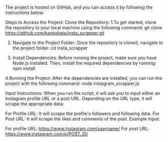  The project is hosted on GitHub, and you can access it by following the instructions below.

Steps to Access the Project:
Clone the Repository:
1.To get started, clone the repository to your local machine using the following command:
     git clone https://github.com/kankshata/insta_scrapper.git
    
2. Navigate to the Project Folder: Once the repository is cloned, navigate to the project folder:
   cd insta_scrapper
   
3. Install Dependencies: Before running the project, make sure you have Node.js installed. Then, install the required dependencies by running:
   npm install
   
4.Running the Project: After the dependencies are installed, you can run the project with the following command:
  node instagram_scrapper.js:

 
 Input Instructions: When you run the script, it will ask you to input either an Instagram profile URL or a post URL. Depending on the URL type, it will scrape the appropriate data:

For Profile URL: It will scrape the profile's followers and following data.
For Post URL: It will scrape the likes and comments of the post.
Example Input:

For profile URL: https://www.instagram.com/username/
For post URL: https://www.instagram.com/p/POST_ID/
